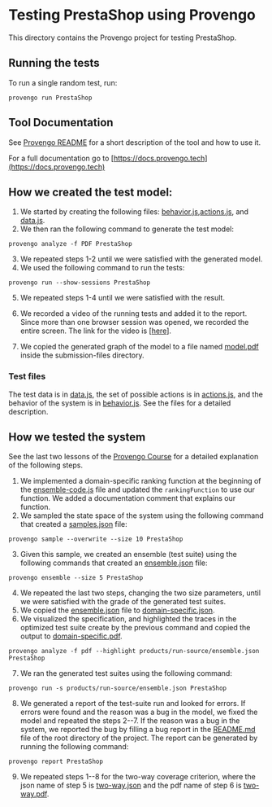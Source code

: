 # Testing PrestaShop using Provengo
This directory contains the Provengo project for testing PrestaShop.


## Running the tests
To run a single random test, run:
```shell 
provengo run PrestaShop
```

## Tool Documentation
See [Provengo README](PrestaShop/README.md) for a short description of the tool and how to use it.

For a full documentation go to [https://docs.provengo.tech](https://docs.provengo.tech)

## How we created the test model:
1. We started by creating the following files: [behavior.js](PrestaShop/spec/js/behavior.js),[actions.js](PrestaShop/spec/js/actions.js), and [data.js](PrestaShop/data/data.js).
2. We then ran the following command to generate the test model:
```shell
provengo analyze -f PDF PrestaShop   
```
3. We repeated steps 1-2 until we were satisfied with the generated model.
4. We used the following command to run the tests:
```shell
provengo run --show-sessions PrestaShop
```
5. We repeated steps 1-4 until we were satisfied with the result.
6. We recorded a video of the running tests and added it to the report. Since more than one browser session was opened, we recorded the entire screen. The link for the video is [[here](https://www.loom.com/share/f9917f6fcc5b4a5a894c0770aee18f84?sid=d8baac0d-17c2-4780-aad5-6b8138a11e6a)].

7. We copied the generated graph of the model to a file named [model.pdf](submission-files/model.pdf) inside the submission-files directory.

### Test files
The test data is in [data.js](PrestaShop/data/data.js), the set of possible actions is in [actions.js](PrestaShop/spec/js/actions.js), and the behavior of the system is in [behavior.js](PrestaShop/spec/js/behavior.js).
See the files for a detailed description.



## How we tested the system
See the last two lessons of the [Provengo Course](https://provengo.github.io/Course/Online%20Course/0.9.5/index.html) for a detailed explanation of the following steps.

1. We implemented a domain-specific ranking function at the beginning of the [ensemble-code.js](PrestaShop/meta-spec/ensemble-code.js) file and updated the `rankingFunction` to use our function. We added a documentation comment that explains our function.
2. We sampled the state space of the system using the following command that created a [samples.json](PrestaShop/products/run-source/samples.json) file:
```shell
provengo sample --overwrite --size 10 PrestaShop
```
3. Given this sample, we created an ensemble (test suite) using the following commands that created an [ensemble.json](PrestaShop/products/run-source/ensemble.json) file:
```shell
provengo ensemble --size 5 PrestaShop
```
4. We repeated the last two steps, changing the two size parameters, until we were satisfied with the grade of the generated test suites.
5. We copied the [ensemble.json](PrestaShop/products/run-source/ensemble.json) file to [domain-specific.json](submission-files/domain-specific.json).
6. We visualized the specification, and highlighted the traces in the optimized test suite create by the previous command and copied the output to [domain-specific.pdf](submission-files/domain-specific.pdf).
```shell
provengo analyze -f pdf --highlight products/run-source/ensemble.json PrestaShop
```
7. We ran the generated test suites using the following command:
```shell
provengo run -s products/run-source/ensemble.json PrestaShop 
```
8. We generated a report of the test-suite run and looked for errors. If errors were found and the reason was a bug in the model, we fixed the model and repeated the steps 2--7. If the reason was a bug in the system, we reported the bug by filling a bug report in the [README.md](../README.md) file of the root directory of the project. The report can be generated by running the following command:
```shell
provengo report PrestaShop
```
9. We repeated steps 1--8 for the two-way coverage criterion, where the json name of step 5 is [two-way.json](submission-files/two-way.json) and the pdf name of step 6 is [two-way.pdf](submission-files/two-way.pdf).
